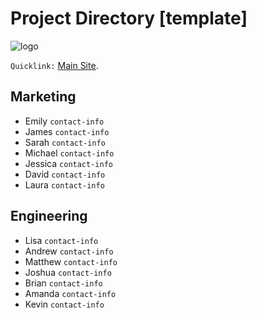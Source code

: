 # Project Directory [template]

![logo](/img/small-banner.jpg)

`Quicklink:` [Main Site](https://mkdocs.org/).

## Marketing

* Emily `contact-info`
* James `contact-info`
* Sarah `contact-info`
* Michael `contact-info`
* Jessica `contact-info`
* David `contact-info`
* Laura `contact-info`

## Engineering

* Lisa `contact-info`
* Andrew `contact-info`
* Matthew `contact-info`
* Joshua `contact-info`
* Brian `contact-info`
* Amanda `contact-info`
* Kevin `contact-info`
